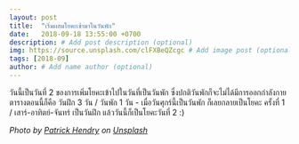 ```yaml
---
layout: post
title:  "เริ่มผสมโยคะเข้ามาในวันพัก"
date:   2018-09-18 13:55:00 +0700
description: # Add post description (optional)
img: https://source.unsplash.com/clFXBeQZcgc # Add image post (optional)
tags: [2018-09]
author: # Add name author (optional)
---
```

วันนี้เป็นวันที่ 2 ของการเพิ่มโยคะเข้าไปในวันที่เป็นวันพัก ซึ่งปกติวันพักก็จะไม่ได้มีการออกกำลังกาย ตารางตอนนี้ก็คือ วันฝึก 3 วัน / วันพัก 1 วัน - เมื่อวันศุกร์นี้เป็นวันพัก ก็เลยกลายเป็นโยคะ ครั้งที่ 1 / เสาร์-อาทิตย์-จันทร์ เป็นวันฝึก แล้ววันนี้ก็เป็นโยคะวันที่ 2 :)

*Photo by [Patrick Hendry](https://unsplash.com/@worldsbetweenlines) on [Unsplash](https://unsplash.com/)*
